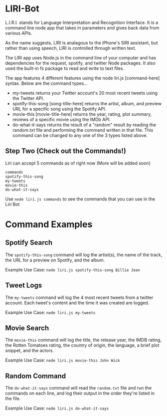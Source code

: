 # LIRI-Bot
L.I.R.I. stands for Language Interpretation and Recognition Interface. It is a command line node app that takes in parameters and gives back data from various APIs.

As the name suggests, LIRI is analagous to the iPhone's SIRI assistant, but rather than using speech, LIRI is controlled through written text.

The LIRI app uses Node.js in the command line of your computer and has dependencies for the request, spotify, and twitter Node packages. It also used the built-in fs package to read and write to text files.

The app features 4 different features using the node liri.js [command-here] syntax. Below are the command types...

* my-tweets returns your Twitter account's 20 most recent tweets using the Twitter API.
* spotify-this-song [song-title-here] returns the artist, album, and preview URL for a specific song using the Spotify API.
* movie-this [movie-title-here] returns the year, rating, plot summary, reviews of a specific movie using the IMDb API.
* do-what-it-says returns the result of a "random" result by reading the random.txt file and performing the command written in that file. This command can be changed to any one of the 3 types listed above.

## Step Two (Check out the Commands!) ##

Liri can accept 5 commands as of right now (More will be added soon)

```
commands
spotify-this-song
my-tweets
movie-this
do-what-it-says
```
Use `node liri.js commands` to see the commands that you can use in the Liri Bot

# Command Examples

## Spotify Search ##

The `spotify-this-song` command will log the artist(s), the name of the track, the URL for a preview on Spotify, and the album.

Example Use Case: `node liri.js spotify-this-song Billie Jean`

## Tweet Logs ##

The `my-tweets` command will log the 4 most recent tweets from a twitter account. Each tweet's content and the time it was created are logged.

Example Use Case: `node liri.js my-tweets`

## Movie Search ##

The `movie-this` command will log the title, the release year, the IMDB rating, the Rotten Tomatoes rating, the country of origin, the language, a brief plot snippet, and the actors.

Example Use Case: `node liri.js movie-this John Wick`

## Random Command ##
The `do-what-it-says` command will read the `random.txt` file and run the commands on each line, and log their output in the order they're listed in the file.

Example Use Case: `node liri.js do-what-it-says` 
